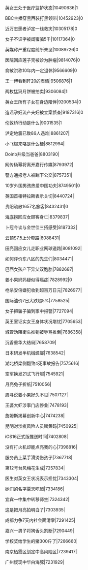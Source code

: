 英女王处于医疗监护状态|10490636|1

BBC主播穿黑西装打黑领带|10452923|0

近万志愿者泸定一线救灾|10305178|0

女子不识字被闺蜜骗5千|10117364|0

英媒称严重程度前所未见|10089726|0

医院回应莲子壳被诊为肿瘤|9814076|0

俞敏洪称10年内一定退休|9566609|0

王一博看到歼20的表情|9506876|1

两枚猛犸月饼被拍卖|9306084|1

英女王所有子女在身边陪伴|9200534|0

造谣孕妇流产夫妇被立案侦查|9187316|0

伦敦桥行动是什么|9001535|1

泸定地震已致86人遇难|8861207|

小飞棍来咯是什么梗|8812994|

Doinb升级当爸爸|8803190|

网传杨幂将离开嘉行传媒|8793972|

警方通报老人被踹下公交|8757351|

10岁外国男孩热爱中国功夫|8749501|0

英国首相特拉斯表示关切|8440724|

贵阳疏散1657名旅客|8432431|0

海底捞回应女顾客身亡|8379837|

卜冠今谈与金世佳三搭感受|8187332|

云顶S7.5上分套路|8088431|

田亮回应女儿走职业网球道路|8081092|

如何评价东八区的先生们|8034471|

巴西女孩产下异父双胞胎|7882687|

姜小果妈妈疑似得癌症|7828992|0

枪杀安倍嫌犯收到超百万日元|7826977|

国际油价7日大跌超5%|7758525|

女子把骗子骗到家中报警|7727094|

英王室证实女王身体状况堪忧|7705653|

城管劝阻街头推销被辱骂推倒|7686358|

沉香重华大结局|7658709|

日本研发半机械蟑螂|7638542|

湖北桥梁侧翻致4死事故报告|7575616|

空军换发21式飞行服|7545921|

月亮兔子折纸|7510056|

周寻说姜小果好久不见|7507127|

王婆大虾涉事门店停业|7478193|

詹姆斯揭幕创新中心|7474238|

昆明对涉疫风险人员赋黄码|7450925|

iOS16正式版推送时间|7402808|

没有打火机却能点亮我的心|7398816|

服务员上菜手滑烫伤孩子|7367718|

第12号台风梅花生成|7357834|

医生对英女王状况表示担忧|7343304|

她们的名字覃天吃醋|7334186|

宜宾一中集中转移师生|7324342|

这是把月亮拍明白了|7303935|

成都力争7天内社会面清零|7291425|

嘉兴一男子将狗舌头割断|7290449|

学校奖给学生的猪300斤了|7266660|

南京栖霞区划定中高风险区|7239417|

广州疑现中华白海豚|7231929|


